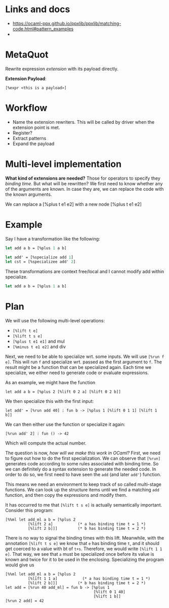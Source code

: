 
# Links and docs

- https://ocaml-ppx.github.io/ppxlib/ppxlib/matching-code.html#pattern_examples
- 

# MetaQuot

Rewrite expression *extension* with its payload directly. 

**Extension Payload**:

`[%expr <this is a payload>]`


# Workflow

- Name the extension rewriters. This will be called by driver when the extension
  point is met. 
- Register?
- Extract patterns
- Expand the payload

# Multi-level implementation

**What kind of extensions are needed?**
Those for operators to specify they *binding time*.
But what will be rewritten? We first need to know whether any of the arguments
are known. In case they are, we can replace the code with the known arguments.

We can replace a [%plus t e1 e2] with a new node [%plus t e1 e2]

# Example

Say I have a transformation like the following:

```ocaml
let add a b = [%plus 1 a b]

let add' = [%specialize add 1]
let cst = [%specializee add' 2]
```

These transformations are context free/local and I cannot modify add within
specialize. 

```ocaml
let add a b = [%plus 1 a b]

```

# Plan

We will use the following multi-level operations:

- `[%lift t e]`
- `[%lift t s e]`
- `[%plus t e1 e1]` and mul
- `[%minus t e1 e2]` and div

Next, we need to be able to specialize wrt. some inputs. 
We will use `[%run f e]`. This will run `f` and specialize wrt. passed as the
first argument to `f`. The result might be a function that can be specialized
again. Each time we specialize, we either need to generate code or evaluate
expressions.

As an example, we might have the function

``` 
let add a b = [%plus 2 [%lift 0 2 a] [%lift 0 2 b]]
```

We then specialize this with the first input:

```
let add' = [%run add 40] : fun b -> [%plus 1 [%lift 0 1 1] [%lift 1 b]] 
```

We can then either use the function or specialize it again:

```
[%run add' 2] : fun () -> 42
```

Which will compute the actual number.

The question is now, *how will we make this work in OCaml?*
First, we need to figure out how to do the first specialization. We can observe
that `[%run]` generates code according to some rules associated with binding
time. So we can definitely do a syntax extension to generate the needed
code. In order to do so, we first need to have seen the `add` (and later `add'`)
function.

This means we need an environment to keep track of so called multi-stage
functions. We can look up the structure items until we find a matching `add`
function, and then copy the expressions and modify them.


It has occurred to me that `[%lift t s e]` is actually semantically
important. Consider this program:

```
[%%ml let add_ml a b = [%plus 2
          [%lift 2 a]           (* a has binding time t = 1 *)
          [%lift 2 b]]]         (* b has binding time t = 2 *)
```

There is no way to signal the binding times with this lift. Meanwhile, with the
annotation `[%lift t s e]` we know that `e` has binding time `t`, and it should
get coerced to a value with bt of `t+s`. Therefore, we would write `[%lift 1 1
e]`. That way, we see that `a` must be specialized once before its value is
known and twice for it to be used in the enclosing. 
Specializing the program would give us

```
[%%ml let add_ml a b = [%plus 2
          [%lift 1 1 a]           (* a has binding time t = 1 *)
          [%lift 2 b]]]         (* b has binding time t = 2 *)
let add = [%run 40 add_ml] = fun b -> [%plus 1 
                                       [%lift 0 1 40]
                                       [%lift 1 b]]
[%run 2 add] = 42
```
